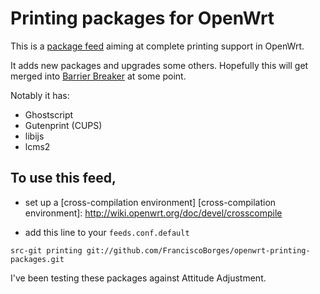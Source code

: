 # Printing packages for OpenWrt

This is a [package feed] aiming at complete printing support in OpenWrt.

[package feed]: http://wiki.openwrt.org/doc/devel/feeds

It adds new packages and upgrades some others. Hopefully this will get
merged into [Barrier Breaker] at some point.

Notably it has:
- Ghostscript
- Gutenprint (CUPS)
- libijs
- lcms2

[Barrier Breaker]: https://dev.openwrt.org/milestone/Barrier%20Breaker%20%28trunk%29

## To use this feed,

- set up a [cross-compilation environment]
[cross-compilation environment]: http://wiki.openwrt.org/doc/devel/crosscompile

- add this line to your `feeds.conf.default`

```
src-git printing git://github.com/FranciscoBorges/openwrt-printing-packages.git
```

I've been testing these packages against Attitude Adjustment.
